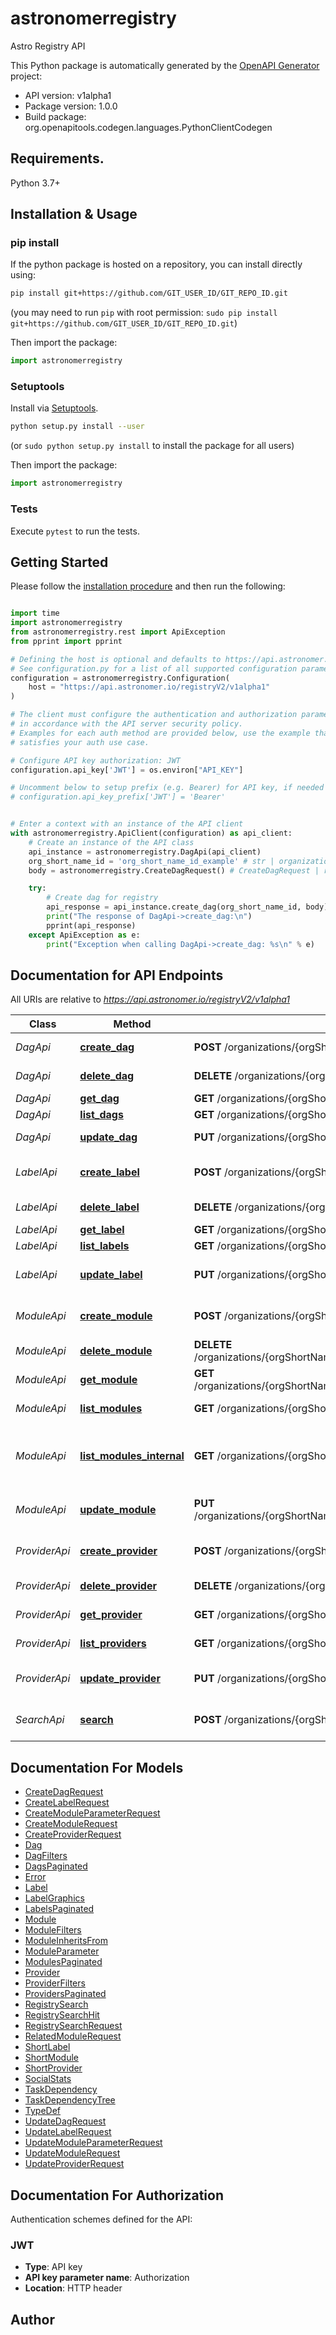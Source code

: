 # astronomerregistry
Astro Registry API

This Python package is automatically generated by the [OpenAPI Generator](https://openapi-generator.tech) project:

- API version: v1alpha1
- Package version: 1.0.0
- Build package: org.openapitools.codegen.languages.PythonClientCodegen

## Requirements.

Python 3.7+

## Installation & Usage
### pip install

If the python package is hosted on a repository, you can install directly using:

```sh
pip install git+https://github.com/GIT_USER_ID/GIT_REPO_ID.git
```
(you may need to run `pip` with root permission: `sudo pip install git+https://github.com/GIT_USER_ID/GIT_REPO_ID.git`)

Then import the package:
```python
import astronomerregistry
```

### Setuptools

Install via [Setuptools](http://pypi.python.org/pypi/setuptools).

```sh
python setup.py install --user
```
(or `sudo python setup.py install` to install the package for all users)

Then import the package:
```python
import astronomerregistry
```

### Tests

Execute `pytest` to run the tests.

## Getting Started

Please follow the [installation procedure](#installation--usage) and then run the following:

```python

import time
import astronomerregistry
from astronomerregistry.rest import ApiException
from pprint import pprint

# Defining the host is optional and defaults to https://api.astronomer.io/registryV2/v1alpha1
# See configuration.py for a list of all supported configuration parameters.
configuration = astronomerregistry.Configuration(
    host = "https://api.astronomer.io/registryV2/v1alpha1"
)

# The client must configure the authentication and authorization parameters
# in accordance with the API server security policy.
# Examples for each auth method are provided below, use the example that
# satisfies your auth use case.

# Configure API key authorization: JWT
configuration.api_key['JWT'] = os.environ["API_KEY"]

# Uncomment below to setup prefix (e.g. Bearer) for API key, if needed
# configuration.api_key_prefix['JWT'] = 'Bearer'


# Enter a context with an instance of the API client
with astronomerregistry.ApiClient(configuration) as api_client:
    # Create an instance of the API class
    api_instance = astronomerregistry.DagApi(api_client)
    org_short_name_id = 'org_short_name_id_example' # str | organization FQN
    body = astronomerregistry.CreateDagRequest() # CreateDagRequest | request body for creating a registry dag

    try:
        # Create dag for registry
        api_response = api_instance.create_dag(org_short_name_id, body)
        print("The response of DagApi->create_dag:\n")
        pprint(api_response)
    except ApiException as e:
        print("Exception when calling DagApi->create_dag: %s\n" % e)

```

## Documentation for API Endpoints

All URIs are relative to *https://api.astronomer.io/registryV2/v1alpha1*

Class | Method | HTTP request | Description
------------ | ------------- | ------------- | -------------
*DagApi* | [**create_dag**](docs/DagApi.md#create_dag) | **POST** /organizations/{orgShortNameId}/dags | Create dag for registry
*DagApi* | [**delete_dag**](docs/DagApi.md#delete_dag) | **DELETE** /organizations/{orgShortNameId}/dags/{dagName}/versions/{version} | Delete a dag
*DagApi* | [**get_dag**](docs/DagApi.md#get_dag) | **GET** /organizations/{orgShortNameId}/dags/{dagName}/versions/{version} | Get dag
*DagApi* | [**list_dags**](docs/DagApi.md#list_dags) | **GET** /organizations/{orgShortNameId}/dags | List dags
*DagApi* | [**update_dag**](docs/DagApi.md#update_dag) | **PUT** /organizations/{orgShortNameId}/dags/{dagName}/versions/{version} | Update dag for registry
*LabelApi* | [**create_label**](docs/LabelApi.md#create_label) | **POST** /organizations/{orgShortNameId}/labels/{labelGroup} | Create label for registry
*LabelApi* | [**delete_label**](docs/LabelApi.md#delete_label) | **DELETE** /organizations/{orgShortNameId}/labels/{labelGroup}/{labelName} | Delete a label
*LabelApi* | [**get_label**](docs/LabelApi.md#get_label) | **GET** /organizations/{orgShortNameId}/labels/{labelGroup}/{labelName} | Get a label
*LabelApi* | [**list_labels**](docs/LabelApi.md#list_labels) | **GET** /organizations/{orgShortNameId}/labels/{labelGroup} | List labels
*LabelApi* | [**update_label**](docs/LabelApi.md#update_label) | **PUT** /organizations/{orgShortNameId}/labels/{labelGroup}/{labelName} | Update label for registry
*ModuleApi* | [**create_module**](docs/ModuleApi.md#create_module) | **POST** /organizations/{orgShortNameId}/providers/{providerName}/versions/{version}/modules | Create module for registry
*ModuleApi* | [**delete_module**](docs/ModuleApi.md#delete_module) | **DELETE** /organizations/{orgShortNameId}/providers/{providerName}/versions/{version}/modules/{moduleName} | Delete a module
*ModuleApi* | [**get_module**](docs/ModuleApi.md#get_module) | **GET** /organizations/{orgShortNameId}/providers/{providerName}/versions/{version}/modules/{moduleName} | Get module
*ModuleApi* | [**list_modules**](docs/ModuleApi.md#list_modules) | **GET** /organizations/{orgShortNameId}/modules | List modules
*ModuleApi* | [**list_modules_internal**](docs/ModuleApi.md#list_modules_internal) | **GET** /organizations/{orgShortNameId}/modules/{moduleName} | List any modules matching a module name
*ModuleApi* | [**update_module**](docs/ModuleApi.md#update_module) | **PUT** /organizations/{orgShortNameId}/providers/{providerName}/versions/{version}/modules/{moduleName} | Update module for registry
*ProviderApi* | [**create_provider**](docs/ProviderApi.md#create_provider) | **POST** /organizations/{orgShortNameId}/providers | Create provider for registry
*ProviderApi* | [**delete_provider**](docs/ProviderApi.md#delete_provider) | **DELETE** /organizations/{orgShortNameId}/providers/{providerName}/versions/{version} | Delete a provider
*ProviderApi* | [**get_provider**](docs/ProviderApi.md#get_provider) | **GET** /organizations/{orgShortNameId}/providers/{providerName}/versions/{version} | Get provider
*ProviderApi* | [**list_providers**](docs/ProviderApi.md#list_providers) | **GET** /organizations/{orgShortNameId}/providers | List providers
*ProviderApi* | [**update_provider**](docs/ProviderApi.md#update_provider) | **PUT** /organizations/{orgShortNameId}/providers/{providerName}/versions/{version} | Update provider for registry
*SearchApi* | [**search**](docs/SearchApi.md#search) | **POST** /organizations/{orgShortNameId}/search | Search for a registry object


## Documentation For Models

 - [CreateDagRequest](docs/CreateDagRequest.md)
 - [CreateLabelRequest](docs/CreateLabelRequest.md)
 - [CreateModuleParameterRequest](docs/CreateModuleParameterRequest.md)
 - [CreateModuleRequest](docs/CreateModuleRequest.md)
 - [CreateProviderRequest](docs/CreateProviderRequest.md)
 - [Dag](docs/Dag.md)
 - [DagFilters](docs/DagFilters.md)
 - [DagsPaginated](docs/DagsPaginated.md)
 - [Error](docs/Error.md)
 - [Label](docs/Label.md)
 - [LabelGraphics](docs/LabelGraphics.md)
 - [LabelsPaginated](docs/LabelsPaginated.md)
 - [Module](docs/Module.md)
 - [ModuleFilters](docs/ModuleFilters.md)
 - [ModuleInheritsFrom](docs/ModuleInheritsFrom.md)
 - [ModuleParameter](docs/ModuleParameter.md)
 - [ModulesPaginated](docs/ModulesPaginated.md)
 - [Provider](docs/Provider.md)
 - [ProviderFilters](docs/ProviderFilters.md)
 - [ProvidersPaginated](docs/ProvidersPaginated.md)
 - [RegistrySearch](docs/RegistrySearch.md)
 - [RegistrySearchHit](docs/RegistrySearchHit.md)
 - [RegistrySearchRequest](docs/RegistrySearchRequest.md)
 - [RelatedModuleRequest](docs/RelatedModuleRequest.md)
 - [ShortLabel](docs/ShortLabel.md)
 - [ShortModule](docs/ShortModule.md)
 - [ShortProvider](docs/ShortProvider.md)
 - [SocialStats](docs/SocialStats.md)
 - [TaskDependency](docs/TaskDependency.md)
 - [TaskDependencyTree](docs/TaskDependencyTree.md)
 - [TypeDef](docs/TypeDef.md)
 - [UpdateDagRequest](docs/UpdateDagRequest.md)
 - [UpdateLabelRequest](docs/UpdateLabelRequest.md)
 - [UpdateModuleParameterRequest](docs/UpdateModuleParameterRequest.md)
 - [UpdateModuleRequest](docs/UpdateModuleRequest.md)
 - [UpdateProviderRequest](docs/UpdateProviderRequest.md)


<a id="documentation-for-authorization"></a>
## Documentation For Authorization


Authentication schemes defined for the API:
<a id="JWT"></a>
### JWT

- **Type**: API key
- **API key parameter name**: Authorization
- **Location**: HTTP header


## Author




